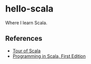 # hello-scala

Where I learn Scala.

## References

- [Tour of Scala](https://docs.scala-lang.org/tour/tour-of-scala.html)
- [Programming in Scala, First Edition](https://www.artima.com/pins1ed)
